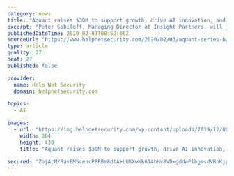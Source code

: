 ```yaml
---
category: news
title: "Aquant raises $30M to support growth, drive AI innovation, and accelerate global expansion"
excerpt: "Peter Sobiloff, Managing Director at Insight Partners, will join the company’s board of directors. Aquant will use this capital to support its rapid growth, drive the continuous innovation of its AI platform, accelerate global expansion, and grow its engineering, client services, and go-to-market teams. “The expectations from customers of ..."
publishedDateTime: 2020-02-03T00:52:00Z
sourceUrl: "https://www.helpnetsecurity.com/2020/02/03/aquant-series-b/"
type: article
quality: 27
heat: 27
published: false

provider:
  name: Help Net Security
  domain: helpnetsecurity.com

topics:
  - AI

images:
  - url: "https://img.helpnetsecurity.com/wp-content/uploads/2019/12/08122003/insecure64.jpg"
    width: 304
    height: 430
    title: "Aquant raises $30M to support growth, drive AI innovation, and accelerate global expansion"

secured: "ZbjAcM/RavEM5cencPBRBm8dtA+LUKXwKk614bHv8VDxgddwPlbgmsdVRnKjp05vny/VhwimdrqdADbh5r9jIMuHz7qu4SFE6KKE5fJgber7x6hvcu5707v7nnqXM4o91lTtoMX4QtRccSiuErKAhPyXub6EOkwbhFG6KDFlZNA0AzeIJeoGCxhYEMqtfF5MuDg2vrZLunENzdeFKa92ieS1Rubxw7MLkF4vbmyaMlnnrS2BpslBzkoNeO3uwytkqHkM0B1pi+yuZM8tuPj1hv9821EYaDOlCplVwXRG0RTpQXlmozpoQ55KxYcP7J+6D+Y9vv2RbGxW/gaqDt5uFGjh8vDnoVL3J5s7siO3TxLcHdGVKBTe/Xp/G07g8p5dYNvQAZ9yytv5CRnmR3Sf1w8AwPehgUXSQXXGqXhtSBGw9EOEUOFHvA3v3bOUTB4EmCBWf5vLbO3XTFsn9ElrvR7yv97XA+YM829m1XN0WqQ=;BY/LS/jjivLIbg+XC3j3JA=="
---
```


